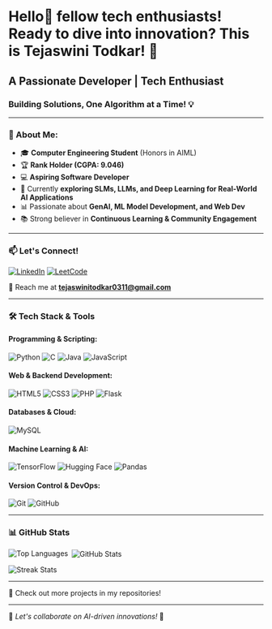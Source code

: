 # Hello👋 fellow tech enthusiasts! Ready to dive into innovation? This is Tejaswini Todkar! 🚀

## A Passionate Developer | Tech Enthusiast  
### Building Solutions, One Algorithm at a Time! 💡

---

### 🌟 About Me:
- 🎓 **Computer Engineering Student** (Honors in AIML) 
- 🏆 **Rank Holder (CGPA: 9.046)**   
- 💻 **Aspiring Software Developer**  
- 🌱 Currently **exploring SLMs, LLMs, and Deep Learning for Real-World AI Applications**  
- 📊 Passionate about **GenAI, ML Model Development, and Web Dev**    
- 📚 Strong believer in **Continuous Learning & Community Engagement**  

---

### 📫 Let's Connect!  
[![LinkedIn](https://img.shields.io/badge/LinkedIn-Connect-blue?logo=linkedin)](https://linkedin.com/in/YOUR-LINKEDIN)
[![LeetCode](https://img.shields.io/badge/LeetCode-Practice-orange?logo=leetcode)](https://leetcode.com/YOUR-LEETCODE)


📩 Reach me at **tejaswinitodkar0311@gmail.com**

---

### 🛠️ Tech Stack & Tools  
#### **Programming & Scripting:**  
![Python](https://img.shields.io/badge/Python-3776AB?style=flat&logo=python&logoColor=white) ![C](https://img.shields.io/badge/C-00599C?style=flat&logo=c&logoColor=white) ![Java](https://img.shields.io/badge/Java-007396?style=flat&logo=java&logoColor=white) ![JavaScript](https://img.shields.io/badge/JavaScript-F7DF1E?style=flat&logo=javascript&logoColor=black)

#### **Web & Backend Development:**  
![HTML5](https://img.shields.io/badge/HTML5-E34F26?style=flat&logo=html5&logoColor=white) ![CSS3](https://img.shields.io/badge/CSS3-1572B6?style=flat&logo=css3&logoColor=white) ![PHP](https://img.shields.io/badge/PHP-777BB4?style=flat&logo=php&logoColor=white) ![Flask](https://img.shields.io/badge/Flask-000000?style=flat&logo=flask&logoColor=white)

#### **Databases & Cloud:**  
![MySQL](https://img.shields.io/badge/MySQL-4479A1?style=flat&logo=mysql&logoColor=white)

#### **Machine Learning & AI:**  
![TensorFlow](https://img.shields.io/badge/TensorFlow-FF6F00?style=flat&logo=tensorflow&logoColor=white) ![Hugging Face](https://img.shields.io/badge/Hugging%20Face-FFCC00?style=flat&logo=huggingface&logoColor=black) ![Pandas](https://img.shields.io/badge/Pandas-150458?style=flat&logo=pandas&logoColor=white)

#### **Version Control & DevOps:**  
![Git](https://img.shields.io/badge/Git-F05032?style=flat&logo=git&logoColor=white) ![GitHub](https://img.shields.io/badge/GitHub-181717?style=flat&logo=github&logoColor=white)

---

### 📊 GitHub Stats  
<p><img align="left" src="https://github-readme-stats.vercel.app/api/top-langs?username=YOUR-GITHUB&show_icons=true&locale=en&layout=compact" alt="Top Languages" /></p>

<p>&nbsp;<img align="center" src="https://github-readme-stats.vercel.app/api?username=YOUR-GITHUB&show_icons=true&locale=en" alt="GitHub Stats" /></p>

<p><img align="center" src="https://github-readme-streak-stats.herokuapp.com/?user=YOUR-GITHUB&" alt="Streak Stats" /></p>

---



📌 Check out more projects in my repositories!

---

🌟 _Let's collaborate on AI-driven innovations!_ 🚀
